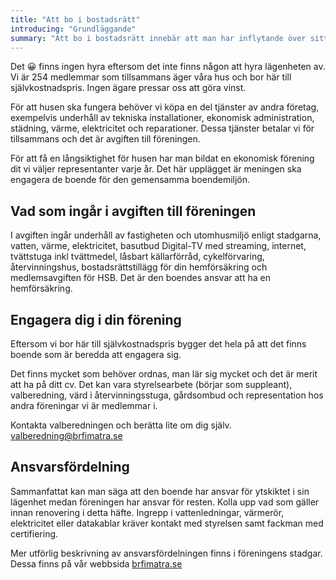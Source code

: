 ```yaml
---
title: "Att bo i bostadsrätt"
introducing: "Grundläggande"
summary: "Att bo i bostadsrätt innebär att man har inflytande över sitt boende men också att man tillsammans med övriga medlemmar har solidariskt ansvar för omvårdnad av fastigheterna och utemiljön."
---
```

Det 😀 finns ingen hyra eftersom det inte finns någon att hyra lägenheten av.
Vi är 254 medlemmar som tillsammans äger våra hus och bor här till självkostnadspris.
Ingen ägare pressar oss att göra vinst.

För att husen ska fungera behöver vi köpa en del tjänster av andra företag, exempelvis underhåll av tekniska installationer, ekonomisk administration, städning, värme, elektricitet och reparationer.
Dessa tjänster betalar vi för tillsammans och det är avgiften till föreningen.

För att få en långsiktighet för husen har man bildat en ekonomisk förening dit vi väljer representanter varje år.
Det här upplägget är meningen ska engagera de boende för den gemensamma boendemiljön.

## Vad som ingår i avgiften till föreningen

I avgiften ingår underhåll av fastigheten och utomhusmiljö enligt stadgarna, vatten, värme, elektricitet, basutbud Digital-TV med streaming, internet, tvättstuga inkl tvättmedel, låsbart källarförråd, cykelförvaring, återvinningshus, bostadsrättstillägg för din hemförsäkring och medlemsavgiften för HSB.
Det är den boendes ansvar att ha en hemförsäkring.

## Engagera dig i din förening

Eftersom vi bor här till självkostnadspris bygger det hela på att det finns boende som är beredda att engagera sig.

Det finns mycket som behöver ordnas, man lär sig mycket och det är merit att ha på ditt cv. Det kan vara styrelsearbete (börjar som suppleant), valberedning, värd i återvinningsstuga, gårdsombud och representation hos andra föreningar vi är medlemmar i.

Kontakta valberedningen och berätta lite om dig själv. [valberedning@brfimatra.se](mailto:valberedning@brfimatra.se)

## Ansvarsfördelning

Sammanfattat kan man säga att den boende har ansvar för ytskiktet i sin lägenhet medan föreningen har ansvar för resten.
Kolla upp vad som gäller innan renovering i detta häfte.
Ingrepp i vattenledningar, värmerör, elektricitet eller datakablar kräver kontakt med styrelsen samt fackman med certifiering.

Mer utförlig beskrivning av ansvarsfördelningen finns i föreningens stadgar. Dessa finns på vår webbsida [brfimatra.se](https://brfimatra.se)
